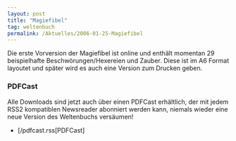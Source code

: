 ```yaml
---
layout: post
title: "Magiefibel"
tag: weltenbuch
permalink: /Aktuelles/2006-01-25-Magiefibel
---
```


<p>Die erste Vorversion der Magiefibel ist online und enth&auml;lt momentan 29 beispielhafte Beschw&ouml;rungen/Hexereien und Zauber. Diese ist im A6 Format layoutet und sp&auml;ter wird es auch eine Version zum Drucken geben.</p>
<h3>PDFCast</h3>
<p>Alle Downloads sind jetzt auch &uuml;ber einen PDFCast erh&auml;ltlich, der mit jedem RSS2 kompatiblen Newsreader abonniert werden kann, niemals wieder eine neue Version des Weltenbuchs vers&auml;umen!</p>
<ul>
<li>[/pdfcast.rss[PDFCast]</li>
</ul>

